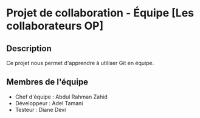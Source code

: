 # Projet de collaboration - Équipe [Les collaborateurs OP]
## Description
Ce projet nous permet d'apprendre à utiliser Git en équipe.


## Membres de l'équipe
- Chef d'équipe : Abdul Rahman Zahid
- Développeur : Adel Tamani
- Testeur : Diane Devi

